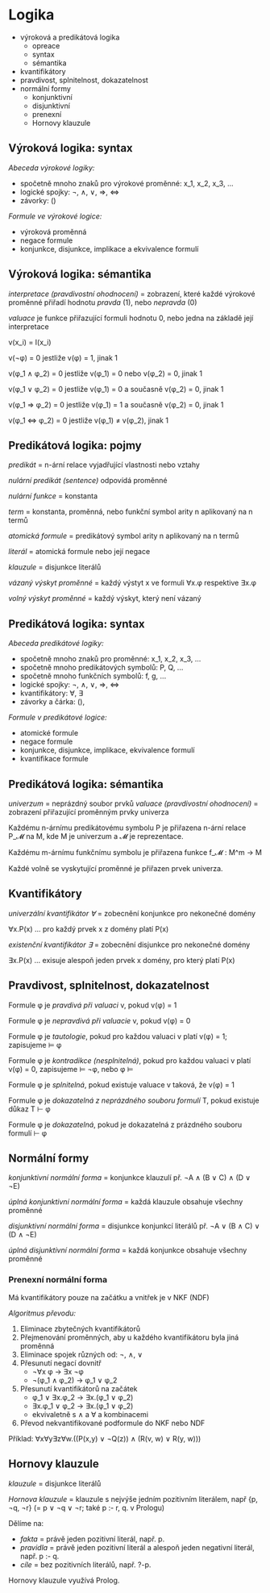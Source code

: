 # Logika

- výroková a predikátová logika
    - opreace
    - syntax
    - sémantika
- kvantifikátory
- pravdivost, splnitelnost, dokazatelnost
- normální formy
    - konjunktivní
    - disjunktivní
    - prenexní
    - Hornovy klauzule

## Výroková logika: syntax
_Abeceda výrokové logiky:_

- spočetně mnoho znaků pro výrokové proměnné: x_1, x_2, x_3, ...
- logické spojky: ¬, ∧, ∨, ⇒, ⇔
- závorky: ()

_Formule ve výrokové logice:_

- výroková proměnná
- negace formule
- konjunkce, disjunkce, implikace a ekvivalence formulí

## Výroková logika: sémantika
_interpretace (pravdivostní ohodnocení)_ = zobrazení, které každé výrokové proměnné přiřadí hodnotu _pravda_ (1), nebo _nepravda_ (0)

_valuace_ je funkce přiřazující formuli hodnotu 0, nebo jedna na základě její interpretace

v(x_i) = I(x_i)

v(¬φ) = 0 jestliže v(φ) = 1, jinak 1

v(φ_1 ∧ φ_2) = 0 jestliže v(φ_1) = 0 nebo v(φ_2) = 0, jinak 1

v(φ_1 ∨ φ_2) = 0 jestliže v(φ_1) = 0 a současně v(φ_2) = 0, jinak 1

v(φ_1 ⇒ φ_2) = 0 jestliže v(φ_1) = 1 a současně v(φ_2) = 0, jinak 1

v(φ_1 ⇔ φ_2) = 0 jestliže v(φ_1) ≠ v(φ_2), jinak 1

## Predikátová logika: pojmy
_predikát_ = n-ární relace vyjadřující vlastnosti nebo vztahy

_nulární predikát (sentence)_ odpovídá proměnné

_nulární funkce_ = konstanta

_term_ = konstanta, proměnná, nebo funkční symbol arity n aplikovaný na n termů

_atomická formule_ = predikátový symbol arity n aplikovaný na n termů

_literál_ = atomická formule nebo její negace

_klauzule_ = disjunkce literálů

_vázaný výskyt proměnné_ = každý výstyt x ve formuli ∀x.φ respektive ∃x.φ

_volný výskyt proměnné_ = každý výskyt, který není vázaný

## Predikátová logika: syntax
_Abeceda predikátové logiky:_

- spočetně mnoho znaků pro proměnné: x_1, x_2, x_3, ...
- spočetně mnoho predikátových symbolů: P, Q, ...
- spočetně mnoho funkčních symbolů: f, g, ...
- logické spojky: ¬, ∧, ∨, ⇒, ⇔
- kvantifikátory: ∀, ∃
- závorky a čárka: (),

_Formule v predikátové logice:_

- atomické formule
- negace formule
- konjunkce, disjunkce, implikace, ekvivalence formulí
- kvantifikace formule

## Predikátová logika: sémantika
_univerzum_ = neprázdný soubor prvků
_valuace (pravdivostní ohodnocení)_ = zobrazení přiřazující proměnným prvky univerza

Každému n-árnímu predikátovému symbolu P je přiřazena n-ární relace P_𝓜 na M, kde M je univerzum a 𝓜 je reprezentace.

Každému m-árnímu funkčnímu symbolu je přiřazena funkce f_𝓜 : M^m -> M

Každé volně se vyskytující proměnné je přiřazen prvek univerza.

## Kvantifikátory
_univerzální kvantifikátor ∀_ = zobecnění konjunkce pro nekonečné domény

∀x.P(x) ... pro každý prvek x z domény platí P(x)

_existenční kvantifikátor ∃_ = zobecnění disjunkce pro nekonečné domény

∃x.P(x) ... exisuje alespoň jeden prvek x domény, pro který platí P(x)

## Pravdivost, splnitelnost, dokazatelnost
Formule φ je _pravdivá při valuaci_ v, pokud v(φ) = 1

Formule φ je _nepravdivá při valuacie_ v, pokud v(φ) = 0

Formule φ je _tautologie_, pokud pro každou valuaci v platí v(φ) = 1; zapisujeme ⊨ φ

Formule φ je _kontradikce (nesplnitelná)_, pokud pro každou valuaci v platí v(φ) = 0, zapisujeme ⊨ ¬φ, nebo φ ⊨

Formule φ je _splnitelná_, pokud existuje valuace v taková, že v(φ) = 1

Formule φ je _dokazatelná z neprázdného souboru formulí_ T, pokud existuje důkaz T ⊢ φ

Formule φ je _dokazatelná_, pokud je dokazatelná z prázdného souboru formulí ⊢ φ

## Normální formy
_konjunktivní normální forma_ = konjunkce klauzulí
př. ¬A ∧ (B ∨ C) ∧ (D ∨ ¬E)

_úplná konjunktivní normální forma_ = každá klauzule obsahuje všechny proměnné

_disjunktivní normální forma_ = disjunkce konjunkcí literálů
př. ¬A ∨ (B ∧ C) ∨ (D ∧ ¬E)

_úplná disjunktivní normální forma_ = každá konjunkce obsahuje všechny proměnné

### Prenexní normální forma
Má kvantifikátory pouze na začátku a vnitřek je v NKF (NDF)

_Algoritmus převodu:_

1. Eliminace zbytečných kvantifikátorů
2. Přejmenování proměnných, aby u každého kvantifikátoru byla jiná proměnná
3. Eliminace spojek různých od: ¬, ∧, ∨
4. Přesunutí negací dovnitř
    - ¬∀x φ -> ∃x ¬φ
    - ¬(φ_1 ∧ φ_2) -> φ_1 ∨ φ_2
5. Přesunutí kvantifikátorů na začátek
    - φ_1 ∨ ∃x.φ_2 -> ∃x.(φ_1 ∨ φ_2)
    - ∃x.φ_1 ∨ φ_2 -> ∃x.(φ_1 ∨ φ_2)
    - ekvivaletně s ∧ a ∀ a kombinacemi
6. Převod nekvantifikované podformule do NKF nebo NDF

Příklad: ∀x∀y∃z∀w.((P(x,y) ∨ ¬Q(z)) ∧ (R(v, w) ∨ R(y, w)))

## Hornovy klauzule
_klauzule_ = disjunkce literálů

_Hornova klauzule_ = klauzule s nejvýše jedním pozitivním literálem, např {p, ¬q, ¬r} (= p ∨ ¬q ∨ ¬r; také p :- r, q. v Prologu)

Dělíme na:

- _fakta_ = právě jeden pozitivní literál, např. p.
- _pravidla_ = právě jeden pozitivní literál a alespoň jeden negativní literál, např. p :- q.
- _cíle_ = bez pozitivních literálů, např. ?-p.

Hornovy klauzule využívá Prolog.
